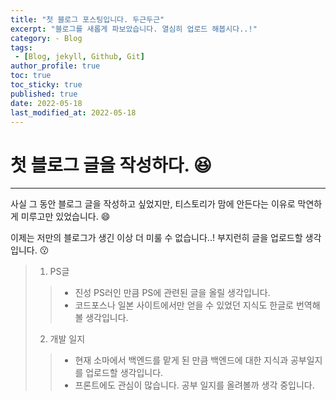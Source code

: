 ```yaml
---
title: "첫 블로그 포스팅입니다. 두근두근"
excerpt: "블로그를 새롭게 파보았습니다. 열심히 업로드 해봅시다..!"
category: - Blog
tags:
 - [Blog, jekyll, Github, Git]
author_profile: true
toc: true
toc_sticky: true
published: true
date: 2022-05-18
last_modified_at: 2022-05-18
---
```



# 첫 블로그 글을 작성하다. :satisfied:
---
사실 그 동안 블로그 글을 작성하고 싶었지만, 티스토리가 맘에 안든다는 이유로 막연하게 미루고만 있었습니다. :smile:

이제는 저만의 블로그가 생긴 이상 더 미룰 수 없습니다..! 부지런히 글을 업로드할 생각입니다. :kissing:

>1. PS글
>   > * 진성 PS러인 만큼 PS에 관련된 글을 올릴 생각입니다.
>   > * 코드포스나 일본 사이트에서만 얻을 수 있었던 지식도 한글로 번역해볼 생각입니다.
>2. 개발 일지
>   > * 현재 소마에서 백엔드를 맡게 된 만큼 백엔드에 대한 지식과 공부일지를 업로드할 생각입니다.
>   > * 프론트에도 관심이 많습니다. 공부 일지를 올려볼까 생각 중입니다.



